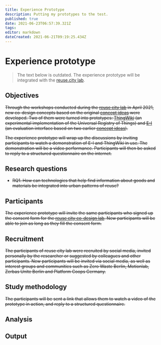```yaml
---
title: Experience Prototype
description: Putting my prototypes to the test.
published: true
date: 2021-06-23T06:57:39.321Z
tags:
editor: markdown
dateCreated: 2021-06-21T09:19:25.434Z
---
```


# Experience prototype

> The text below is outdated. The experience prototype will be integrated with the [reuse.city lab](/opendott/studies/reuse-city).

## Objectives

~~Through the workshops conducted during the [reuse city lab](/opendott/studies/reuse-city) in April 2021, new co-design concepts based on the original [concept ideas](/opendott/concept-ideas) were developed. Two of them were turned into prototypes: [ThingWiki](/opendott/prototypes/thingwiki) (an experimental implementation of the Universal Registry of Things) and [E-I](/opendott/prototypes/e-i) (an evaluation interface based on two earlier [concept ideas](/opendott/concept-ideas)).~~

~~The experience prototype will wrap up the discussions by inviting participants to watch a demonstration of E-I and ThingWiki in use. The demonstration will be a video performance. Participants will then be asked to reply to a structured questionnaire on the internet.~~

## Research questions

- ~~RQ1. How can technologies that help find information about goods and materials be integrated into urban patterns of reuse?~~

## Participants

~~The experience prototype will invite the same participants who signed up the consent form for the [reuse city co-design lab](/opendott/studies/reuse-city). New participants will be able to join as long as they fill the consent form.~~

## Recruitment

~~The participants of reuse city lab were recruited by social media, invited personally by the researcher or suggested by colleagues and other participants. New participants will be invited via social media, as well as interest groups and communities such as Zero Waste Berlin, Motionlab, Zerbas Unite Berlin and Platform Coops Germany.~~

## Study methodology

~~The participants will be sent a link that allows them to watch a video of the prototype in action, and reply to a structured questionnaire.~~

## Analysis
## Output
